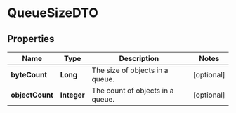 

# QueueSizeDTO

## Properties

Name | Type | Description | Notes
------------ | ------------- | ------------- | -------------
**byteCount** | **Long** | The size of objects in a queue. |  [optional]
**objectCount** | **Integer** | The count of objects in a queue. |  [optional]



